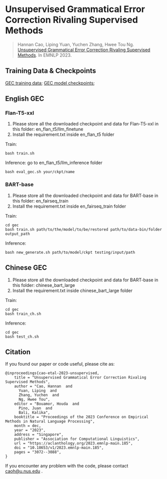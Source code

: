 # Unsupervised Grammatical Error Correction Rivaling Supervised Methods

> Hannan Cao, Liping Yuan, Yuchen Zhang, Hwee Tou Ng. [Unsupervised Grammatical Error Correction Rivaling Supervised Methods](https://aclanthology.org/2023.emnlp-main.185.pdf). In EMNLP 2023. 

## Training Data & Checkpoints
[GEC training data](https://drive.google.com/drive/folders/1c1xNjD7ORGaY9P3vuy1w-q_f60WkGC_D?usp=sharing);
[GEC model checkpoints](https://drive.google.com/drive/folders/1TZNbuEwjifTVqKldfpkXl264CLkHNlXw?usp=sharing);
## English GEC

### Flan-T5-xxl
1. Please store all the downloaded checkpoint and data for Flan-T5-xxl in this folder: en_flan_t5/llm_finetune
2. Install the requirement.txt inside en_flan_t5 folder

Train:
```
bash train.sh
```
Inference: go to en_flan_t5/llm_inference folder
```
bash eval_gec.sh your/ckpt/name
```
### BART-base
1. Please store all the downloaded checkpoint and data for BART-base in this folder: en_fairseq_train
2. Install the requirement.txt inside en_fairseq_train folder

Train:
```
cd gec
bash train.sh path/to/the/model/to/be/restored path/to/data-bin/folder output_path
```
Inference:
```
bash new_generate.sh path/to/model/ckpt testing/input/path
```
## Chinese GEC
1. Please store all the downloaded checkpoint and data for BART-base in this folder: chinese_bart_large
2. Install the requirement.txt inside chinese_bart_large folder

Train:
```
cd gec
bash train_ch.sh
```
Inference:
```
cd gec
bash test_ch.sh
```
## Citation

If you found our paper or code useful, please cite as:

```
@inproceedings{cao-etal-2023-unsupervised,
    title = "Unsupervised Grammatical Error Correction Rivaling Supervised Methods",
    author = "Cao, Hannan  and
      Yuan, Liping  and
      Zhang, Yuchen  and
      Ng, Hwee Tou",
    editor = "Bouamor, Houda  and
      Pino, Juan  and
      Bali, Kalika",
    booktitle = "Proceedings of the 2023 Conference on Empirical Methods in Natural Language Processing",
    month = dec,
    year = "2023",
    address = "Singapore",
    publisher = "Association for Computational Linguistics",
    url = "https://aclanthology.org/2023.emnlp-main.185",
    doi = "10.18653/v1/2023.emnlp-main.185",
    pages = "3072--3088",
}
```

If you encounter any problem with the code, please contact caoh@u.nus.edu .
